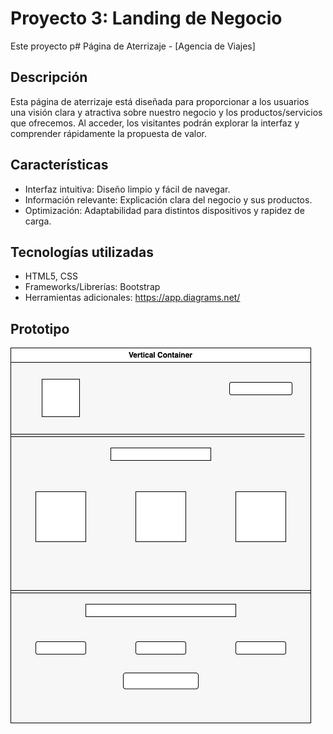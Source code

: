 
# Proyecto 3: Landing de Negocio

Este proyecto p# Página de Aterrizaje - [Agencia de Viajes]

## Descripción

Esta página de aterrizaje está diseñada para proporcionar a los usuarios una visión clara y atractiva sobre nuestro negocio y los productos/servicios que ofrecemos. Al acceder, los visitantes podrán explorar la interfaz y comprender rápidamente la propuesta de valor.

## Características

- Interfaz intuitiva: Diseño limpio y fácil de navegar.
- Información relevante: Explicación clara del negocio y sus productos.
- Optimización: Adaptabilidad para distintos dispositivos y rapidez de carga.

## Tecnologías utilizadas

- HTML5, CSS
- Frameworks/Librerías: Bootstrap
- Herramientas adicionales: https://app.diagrams.net/


## Prototipo
![Diagrama](./assets/Diagrama.png)
